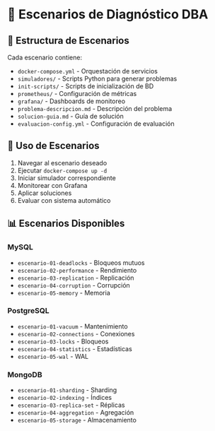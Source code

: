 # 🎯 Escenarios de Diagnóstico DBA

## 📁 Estructura de Escenarios

Cada escenario contiene:
- `docker-compose.yml` - Orquestación de servicios
- `simuladores/` - Scripts Python para generar problemas
- `init-scripts/` - Scripts de inicialización de BD
- `prometheus/` - Configuración de métricas
- `grafana/` - Dashboards de monitoreo
- `problema-descripcion.md` - Descripción del problema
- `solucion-guia.md` - Guía de solución
- `evaluacion-config.yml` - Configuración de evaluación

## 🚀 Uso de Escenarios

1. Navegar al escenario deseado
2. Ejecutar `docker-compose up -d`
3. Iniciar simulador correspondiente
4. Monitorear con Grafana
5. Aplicar soluciones
6. Evaluar con sistema automático

## 📊 Escenarios Disponibles

### MySQL
- `escenario-01-deadlocks` - Bloqueos mutuos
- `escenario-02-performance` - Rendimiento
- `escenario-03-replication` - Replicación
- `escenario-04-corruption` - Corrupción
- `escenario-05-memory` - Memoria

### PostgreSQL
- `escenario-01-vacuum` - Mantenimiento
- `escenario-02-connections` - Conexiones
- `escenario-03-locks` - Bloqueos
- `escenario-04-statistics` - Estadísticas
- `escenario-05-wal` - WAL

### MongoDB
- `escenario-01-sharding` - Sharding
- `escenario-02-indexing` - Índices
- `escenario-03-replica-set` - Réplicas
- `escenario-04-aggregation` - Agregación
- `escenario-05-storage` - Almacenamiento
